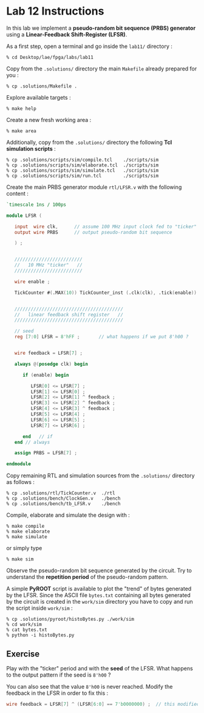 # Lab 12 Instructions

In this lab we implement a **pseudo-random bit sequence (PRBS) generator** using a **Linear-Feedback Shift-Register (LFSR)**.

As a first step, open a terminal and go inside the `lab11/` directory :

```
% cd Desktop/lae/fpga/labs/lab11
```

Copy from the `.solutions/` directory the main `Makefile` already prepared for you :

```
% cp .solutions/Makefile .
```

Explore available targets :

```
% make help
```

Create a new fresh working area :

```
% make area
```

Additionally, copy from the `.solutions/` directory the following **Tcl simulation scripts** :


```
% cp .solutions/scripts/sim/compile.tcl    ./scripts/sim
% cp .solutions/scripts/sim/elaborate.tcl  ./scripts/sim
% cp .solutions/scripts/sim/simulate.tcl   ./scripts/sim
% cp .solutions/scripts/sim/run.tcl        ./scripts/sim
```

Create the main PRBS generator module `rtl/LFSR.v` with the following content :


```verilog
`timescale 1ns / 100ps

module LFSR (

   input  wire clk,      // assume 100 MHz input clock fed to "ticker"
   output wire PRBS      // output pseudo-random bit sequence

   ) ;


   /////////////////////////
   //   10 MHz "ticker"   //
   /////////////////////////

   wire enable ;

   TickCounter #(.MAX(10)) TickCounter_inst (.clk(clk), .tick(enable)) ;


   ////////////////////////////////////////
   //   linear feedback shift register   //
   ////////////////////////////////////////

   // seed
   reg [7:0] LFSR = 8'hFF ;       // what happens if we put 8'h00 ?


   wire feedback = LFSR[7] ;

   always @(posedge clk) begin

      if (enable) begin

         LFSR[0] <= LFSR[7] ;
         LFSR[1] <= LFSR[0] ;
         LFSR[2] <= LFSR[1] ^ feedback ; 
         LFSR[3] <= LFSR[2] ^ feedback ;
         LFSR[4] <= LFSR[3] ^ feedback ;
         LFSR[5] <= LFSR[4] ;
         LFSR[6] <= LFSR[5] ;
         LFSR[7] <= LFSR[6] ;

      end   // if
   end // always

   assign PRBS = LFSR[7] ;

endmodule
```

Copy remaining RTL and simulation sources from the `.solutions/` directory as follows :


```
% cp .solutions/rtl/TickCounter.v  ./rtl
% cp .solutions/bench/ClockGen.v   ./bench
% cp .solutions/bench/tb_LFSR.v    ./bench
```

Compile, elaborate and simulate the design with :

```
% make compile
% make elaborate
% make simulate
```

or simply type

```
% make sim
```

Observe the pseudo-random bit sequence generated by the circuit. Try to understand
the **repetition period** of the pseudo-random pattern.

A simple **PyROOT** script is available to plot the "trend" of bytes generated by the LFSR. Since the ASCII file `bytes.txt`
containing all bytes generated by the circuit is created  in the `work/sim` directory you have to copy and run the script
inside `work/sim` :


```
% cp .solutions/pyroot/histoBytes.py ./work/sim
% cd work/sim
% cat bytes.txt
% python -i histoBytes.py
``` 


## Exercise

Play with the "ticker" period and with the **seed** of the LFSR. What happens to the output pattern if the seed is `8'h00` ?

You can also see that the value `8'h00` is never reached. Modify the feedback in the LFSR in order to fix this :


```verilog
wire feedback = LFSR[7] ^ (LFSR[6:0] == 7'b0000000) ;  // this modified feedback allows reaching 256 states instead of 255
```

